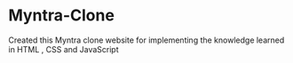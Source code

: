 # Myntra-Clone
Created this Myntra clone website for implementing the knowledge learned in HTML , CSS and JavaScript
